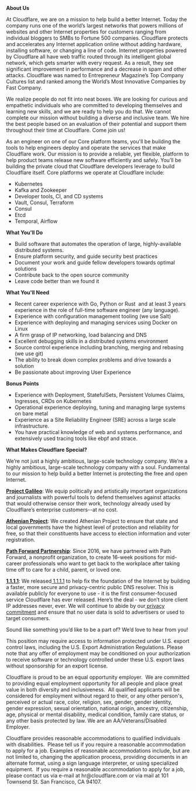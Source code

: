 <div class="content-intro">
	<div><strong>About Us</strong></div>
	<div>
		<p>At Cloudflare, we are on a mission to help build a better Internet. Today the company runs one of the world’s largest networks that powers millions of websites and other Internet properties for customers ranging from individual bloggers to SMBs to Fortune 500 companies. Cloudflare protects and accelerates any Internet application online without adding hardware, installing software, or changing a line of code. Internet properties powered by Cloudflare all have web traffic routed through its intelligent global network, which gets smarter with every request. As a result, they see significant improvement in performance and a decrease in spam and other attacks. Cloudflare was named to Entrepreneur Magazine’s Top Company Cultures list and ranked among the World’s Most Innovative Companies by Fast Company.&nbsp;</p>
		<p><span style="font-weight: 400;">We realize people do not fit into neat boxes. We are looking for curious and empathetic individuals who are committed to developing themselves and learning new skills, and we are ready to help you do that. We cannot complete our mission without building a diverse and inclusive team. We hire the best people based on an evaluation of their potential and support them throughout their time at Cloudflare. Come join us!&nbsp;</span></p>
	</div>
</div>
<p><span style="font-weight: 400;">As an engineer on one of our Core platform teams, you'll be building the tools to help engineers deploy and operate the services that make Cloudflare work. Our mission is to provide a reliable, yet flexible, platform to help product teams release new software efficiently and safely. You’ll be building the private cloud that Cloudflare developers leverage to build Cloudflare itself. Core platforms we operate at Cloudflare include:</span></p>
<ul>
	<li style="font-weight: 400;"><span style="font-weight: 400;">Kubernetes</span></li>
	<li style="font-weight: 400;"><span style="font-weight: 400;">Kafka and Zookeeper</span></li>
	<li style="font-weight: 400;"><span style="font-weight: 400;">Developer tools, CI, and CD systems</span></li>
	<li style="font-weight: 400;"><span style="font-weight: 400;">Vault, Consul, Terraform</span></li>
	<li style="font-weight: 400;"><span style="font-weight: 400;">Consul</span></li>
	<li style="font-weight: 400;"><span style="font-weight: 400;">Etcd</span></li>
	<li style="font-weight: 400;"><span style="font-weight: 400;">Temporal, Airflow</span></li>
</ul>
<p><strong>What You'll Do</strong></p>
<ul>
	<li style="font-weight: 400;"><span style="font-weight: 400;">Build software that automates the operation of large, highly-available distributed systems.</span></li>
	<li style="font-weight: 400;"><span style="font-weight: 400;">Ensure platform security, and guide security best practices</span></li>
	<li style="font-weight: 400;"><span style="font-weight: 400;">Document your work and guide fellow developers towards optimal solutions</span></li>
	<li style="font-weight: 400;"><span style="font-weight: 400;">Contribute back to the open source community</span></li>
	<li style="font-weight: 400;"><span style="font-weight: 400;">Leave code better than we found it</span></li>
</ul>
<p><strong>What You'll Need</strong></p>
<ul>
	<li style="font-weight: 400;"><span style="font-weight: 400;">Recent career experience with Go, Python or Rust&nbsp; and at least 3 years experience in the role of full-time software engineer (any language).</span></li>
	<li style="font-weight: 400;"><span style="font-weight: 400;">Experience with configuration management tooling (we use Salt)</span></li>
	<li style="font-weight: 400;"><span style="font-weight: 400;">Experience with deploying and managing services using Docker on Linux</span></li>
	<li style="font-weight: 400;"><span style="font-weight: 400;">A firm grasp of IP networking, load balancing and DNS</span></li>
	<li style="font-weight: 400;"><span style="font-weight: 400;">Excellent debugging skills in a distributed systems environment</span></li>
	<li style="font-weight: 400;"><span style="font-weight: 400;">Source control experience including branching, merging and rebasing (we use git)</span></li>
	<li style="font-weight: 400;"><span style="font-weight: 400;">The ability to break down complex problems and drive towards a solution</span></li>
	<li style="font-weight: 400;"><span style="font-weight: 400;">Be passionate about improving User Experience</span></li>
</ul>
<p><strong>Bonus Points</strong></p>
<ul>
	<li style="font-weight: 400;"><span style="font-weight: 400;">Experience with Deployment, StatefulSets, Persistent Volumes Claims, Ingresses, CRDs on Kubernetes</span></li>
	<li style="font-weight: 400;"><span style="font-weight: 400;">Operational experience deploying, tuning and managing large systems on bare metal</span></li>
	<li style="font-weight: 400;"><span style="font-weight: 400;">Experience as a Site Reliability Engineer (SRE) across a large scale infrastructure.</span></li>
	<li style="font-weight: 400;"><span style="font-weight: 400;">You have practical knowledge of web and systems performance, and extensively used tracing tools like ebpf and strace.</span></li>
</ul>
<div class="content-conclusion">
	<p><strong>What Makes Cloudflare Special?</strong></p>
	<p><span style="font-weight: 400;">We’re not just a highly ambitious, large-scale technology company. We’re a highly ambitious, large-scale technology company with a soul. Fundamental to our mission to help build a better Internet is protecting the free and open Internet.</span></p>
	<p><a href="https://blog.cloudflare.com/protecting-free-expression-online/"><strong>Project Galileo</strong></a><span style="font-weight: 400;">: We equip politically and artistically important organizations and journalists with powerful tools to defend themselves against attacks that would otherwise censor their work, technology already used by Cloudflare’s enterprise customers--at no cost.</span></p>
	<p><strong><a href="https://www.cloudflare.com/athenian/">Athenian Project</a></strong><span style="font-weight: 400;">: We created Athenian Project to ensure that state and local governments have the highest level of protection and reliability for free, so that their constituents have access to election information and voter registration.</span></p>
	<p><a href="https://blog.cloudflare.com/tag/path-forward/"><strong>Path Forward Partnership</strong></a><span style="font-weight: 400;">: Since 2016, we have partnered with Path Forward, a nonprofit organization, to create 16-week positions for mid-career professionals who want to get back to the workplace after taking time off to care for a child, parent, or loved one.</span></p>
	<p><a href="https://1.1.1.1/"><strong>1.1.1.1</strong></a><span style="font-weight: 400;">: We released</span><a href="https://1.1.1.1/"> <span style="font-weight: 400;">1.1.1.1</span></a><span style="font-weight: 400;"> to help fix the foundation of the Internet by building a faster, more secure and privacy-centric public DNS resolver. This is available publicly for everyone to use - it is the first consumer-focused service Cloudflare has ever released. Here’s the deal - we don’t store client IP addresses never, ever. We will continue to abide by our</span><a href="https://developers.cloudflare.com/1.1.1.1/privacy/public-dns-resolver"> privacy commitment</a><span style="font-weight: 400;"> and ensure that no user data is sold to advertisers or used to target consumers.</span></p>
	<p><span style="font-weight: 400;">Sound like something you’d like to be a part of? We’d love to hear from you!</span></p>
	<p><span style="font-weight: 400;">This position may require access to information protected under U.S. export control laws, including the U.S. Export Administration Regulations. Please note that any offer of employment may be conditioned on your authorization to receive software or technology controlled under these U.S. export laws without sponsorship for an export license.</span></p>
	<p><span style="font-weight: 400;">Cloudflare is proud to be an equal opportunity employer. &nbsp;We are committed to providing equal employment opportunity for all people and place great value in both diversity and inclusiveness. &nbsp;All qualified applicants will be considered for employment without regard to their, or any other person's, perceived or actual</span> <span style="font-weight: 400;">race, color, religion, sex, gender, gender identity, gender expression, sexual orientation, national origin, ancestry, citizenship, age, physical or mental disability, medical condition, family care status, or any other basis protected by law. </span><span style="font-weight: 400;">We are an AA/Veterans/Disabled Employer.</span></p>
	<p><span style="font-weight: 400;">Cloudflare provides reasonable accommodations to qualified individuals with disabilities. &nbsp;Please tell us if you require a reasonable accommodation to apply for a job. Examples of reasonable accommodations include, but are not limited to, changing the application process, providing documents in an alternate format, using a sign language interpreter, or using specialized equipment. &nbsp;If you require a reasonable accommodation to apply for a job, please contact us via e-mail at </span><span style="font-weight: 400;">hr@cloudflare.com</span><span style="font-weight: 400;"> or via mail at 101 Townsend St. San Francisco, CA 94107.</span></p>
</div>